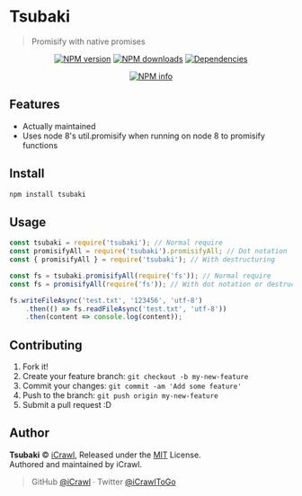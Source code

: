 # Tsubaki
> Promisify with native promises

<div align="center">
	<p>
		<a href="https://www.npmjs.com/package/tsubaki"><img src="https://img.shields.io/npm/v/tsubaki.svg?maxAge=3600" alt="NPM version" /></a>
		<a href="https://www.npmjs.com/package/tsubaki"><img src="https://img.shields.io/npm/dt/tsubaki.svg?maxAge=3600" alt="NPM downloads" /></a>
		<a href="https://david-dm.org/iCrawl/tsubaki"><img src="https://david-dm.org/iCrawl/tsubaki/status.svg?maxAge=3600" alt="Dependencies" /></a>
	</p>
	<p>
		<a href="https://nodei.co/npm/tsubaki/"><img src="https://nodei.co/npm/tsubaki.png?downloads=true&stars=true" alt="NPM info" /></a>
	</p>
</div>

## Features
- Actually maintained
- Uses node 8's util.promisify when running on node 8 to promisify functions

## Install

```bash
npm install tsubaki
```

## Usage

```js
const tsubaki = require('tsubaki'); // Normal require
const promisifyAll = require('tsubaki').promisifyAll; // Dot notation
const { promisifyAll } = require('tsubaki'); // With destructuring

const fs = tsubaki.promisifyAll(require('fs')); // Normal require
const fs = promisifyAll(require('fs')); // With dot notation or destructuring

fs.writeFileAsync('test.txt', '123456', 'utf-8')
	.then(() => fs.readFileAsync('test.txt', 'utf-8'))
	.then(content => console.log(content));
```

## Contributing

1. Fork it!
2. Create your feature branch: `git checkout -b my-new-feature`
3. Commit your changes: `git commit -am 'Add some feature'`
4. Push to the branch: `git push origin my-new-feature`
5. Submit a pull request :D

## Author

**Tsubaki** © [iCrawl](https://github.com/iCrawl), Released under the [MIT](https://github.com/iCrawl/Tsubaki/blob/master/LICENSE) License.<br>
Authored and maintained by iCrawl.

> GitHub [@iCrawl](https://github.com/iCrawl) · Twitter [@iCrawlToGo](https://twitter.com/iCrawlToGo)
